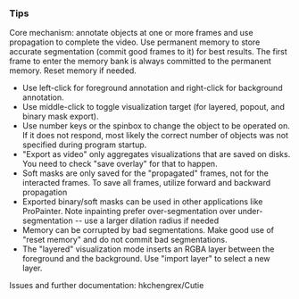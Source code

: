 ### Tips

Core mechanism: annotate objects at one or more frames and use propagation to complete the video.
Use permanent memory to store accurate segmentation (commit good frames to it) for best results.
The first frame to enter the memory bank is always committed to the permanent memory.
Reset memory if needed.

- Use left-click for foreground annotation and right-click for background annotation.
- Use middle-click to toggle visualization target (for layered, popout, and binary mask export).
- Use number keys or the spinbox to change the object to be operated on. If it does not respond, most likely the correct number of objects was not specified during program startup.
- "Export as video" only aggregates visualizations that are saved on disks. You need to check "save overlay" for that to happen.
- Soft masks are only saved for the "propagated" frames, not for the interacted frames. To save all frames, utilize forward and backward propagation
- Exported binary/soft masks can be used in other applications like ProPainter. Note inpainting prefer over-segmentation over under-segmentation -- use a larger dilation radius if needed
- Memory can be corrupted by bad segmentations. Make good use of "reset memory" and do not commit bad segmentations.
- The "layered" visualization mode inserts an RGBA layer between the foreground and the background. Use "import layer" to select a new layer.

Issues and further documentation: hkchengrex/Cutie
